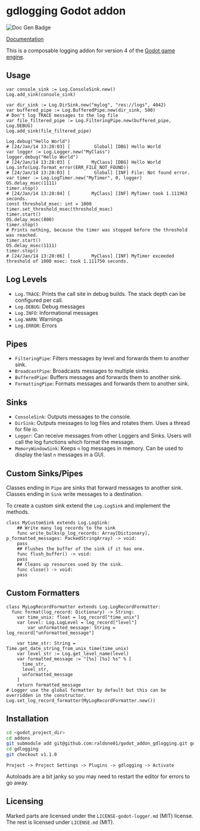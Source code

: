# gdlogging Godot addon

![Doc Gen Badge](https://github.com/raldone01/godot_addon_gdlogging/actions/workflows/generate_docs.yml/badge.svg)

[Documentation](https://raldone01.github.io/godot_addon_gdlogging/)

This is a composable logging addon for version 4 of the [Godot game engine](https://godotengine.org/).

## Usage

```gdscript
var console_sink := Log.ConsoleSink.new()
Log.add_sink(console_sink)

var dir_sink := Log.DirSink.new("mylog", "res://logs", 4042)
var buffered_pipe := Log.BufferedPipe.new(dir_sink, 500)
# Don't log TRACE messages to the log file
var file_filtered_pipe := Log.FilteringPipe.new(buffered_pipe, Log.DEBUG)
Log.add_sink(file_filtered_pipe)

Log.debug("Hello World")
# [24/Jan/14 13:28:03] [         Global] [DBG] Hello World
var logger := Log.Logger.new("MyClass")
logger.debug("Hello World")
# [24/Jan/14 13:28:03] [        MyClass] [DBG] Hello World
Log.info(Log.format_error(ERR_FILE_NOT_FOUND))
# [24/Jan/14 13:28:03] [         Global] [INF] File: Not found error.
var timer := Log.LogTimer.new("MyTimer", 0, logger)
OS.delay_msec(1111)
timer.stop()
# [24/Jan/14 13:28:04] [        MyClass] [INF] MyTimer took 1.111963 seconds.
const threshold_msec: int = 1000
timer.set_threshold_msec(threshold_msec)
timer.start()
OS.delay_msec(800)
timer.stop()
# Prints nothing, because the timer was stopped before the threshold was reached.
timer.start()
OS.delay_msec(1111)
timer.stop()
# [24/Jan/14 13:28:06] [        MyClass] [INF] MyTimer exceeded threshold of 1000 msec: took 1.111750 seconds.
```

## Log Levels

* `Log.TRACE`: Prints the call site in debug builds. The stack depth can be configured per call.
* `Log.DEBUG`: Debug messages
* `Log.INFO`: Informational messages
* `Log.WARN`: Warnings
* `Log.ERROR`: Errors

## Pipes

* `FilteringPipe`: Filters messages by level and forwards them to another sink.
* `BroadcastPipe`: Broadcasts messages to multiple sinks.
* `BufferedPipe`: Buffers messages and forwards them to another sink.
* `FormattingPipe`: Formats messages and forwards them to another sink.

## Sinks

* `ConsoleSink`: Outputs messages to the console.
* `DirSink`: Outputs messages to log files and rotates them. Uses a thread for file io.
* `Logger`: Can receive messages from other Loggers and Sinks. Users will call the log functions which format the message.
* `MemoryWindowSink`: Keeps `n` log messages in memory. Can be used to display the last `n` messages in a GUI.

## Custom Sinks/Pipes

Classes ending in `Pipe` are sinks that forward messages to another sink.
Classes ending in `Sink` write messages to a destination.

To create a custom sink extend the `Log.LogSink` and implement the methods.

```gdscript
class MyCustomSink extends Log.LogSink:
	## Write many log records to the sink
	func write_bulks(p_log_records: Array[Dictionary], p_formatted_messages: PackedStringArray) -> void:
    pass
	## Flushes the buffer of the sink if it has one.
	func flush_buffer() -> void:
    pass
	## Cleans up resources used by the sink.
	func close() -> void:
    pass
```

## Custom Formatters

```gdscript
class MyLogRecordFormatter extends Log.LogRecordFormatter:
  func format(log_record: Dictionary) -> String:
    var time_unix: float = log_record["time_unix"]
    var level: Log.LogLevel = log_record["level"]
		var unformatted_message: String = log_record["unformatted_message"]

    var time_str: String = Time.get_date_string_from_unix_time(time_unix)
    var level_str := Log.get_level_name(level)
    var formatted_message := "[%s] [%s] %s" % [
      time_str,
      level_str,
      unformatted_message
    ]
    return formatted_message
# Logger use the global formatter by default but this can be overridden in the constructor.
Log.set_log_record_formatter(MyLogRecordFormatter.new())
```

## Installation

```bash
cd <godot_project_dir>
cd addons
git submodule add git@github.com:raldone01/godot_addon_gdlogging.git gdlogging
cd gdlogging
git checkout v1.1.0
```

`Project -> Project Settings -> Plugins -> gdlogging -> Activate`

Autoloads are a bit janky so you may need to restart the editor for errors to go away.

## Licensing

Marked parts are licensed under the `LICENSE-godot-logger.md` (MIT) license.
The rest is licensed under `LICENSE.md` (MIT).
